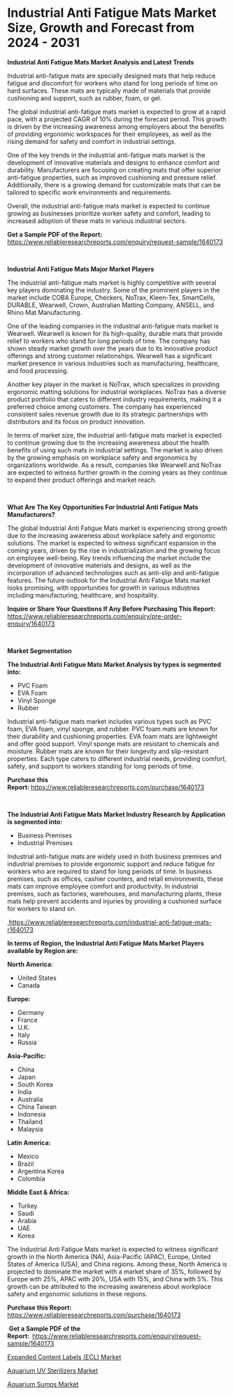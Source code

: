 <p><h1>Industrial Anti Fatigue Mats Market Size, Growth and Forecast from 2024 - 2031</h1></p><p><strong>Industrial Anti Fatigue Mats Market Analysis and Latest Trends</strong></p>
<p><p>Industrial anti-fatigue mats are specially designed mats that help reduce fatigue and discomfort for workers who stand for long periods of time on hard surfaces. These mats are typically made of materials that provide cushioning and support, such as rubber, foam, or gel.</p><p>The global industrial anti-fatigue mats market is expected to grow at a rapid pace, with a projected CAGR of 10% during the forecast period. This growth is driven by the increasing awareness among employers about the benefits of providing ergonomic workspaces for their employees, as well as the rising demand for safety and comfort in industrial settings.</p><p>One of the key trends in the industrial anti-fatigue mats market is the development of innovative materials and designs to enhance comfort and durability. Manufacturers are focusing on creating mats that offer superior anti-fatigue properties, such as improved cushioning and pressure relief. Additionally, there is a growing demand for customizable mats that can be tailored to specific work environments and requirements.</p><p>Overall, the industrial anti-fatigue mats market is expected to continue growing as businesses prioritize worker safety and comfort, leading to increased adoption of these mats in various industrial sectors.</p></p>
<p><strong>Get a Sample PDF of the Report:&nbsp;</strong> <a href="https://www.reliableresearchreports.com/enquiry/request-sample/1640173">https://www.reliableresearchreports.com/enquiry/request-sample/1640173</a></p>
<p>&nbsp;</p>
<p><strong>Industrial Anti Fatigue Mats Major Market Players</strong></p>
<p><p>The industrial anti-fatigue mats market is highly competitive with several key players dominating the industry. Some of the prominent players in the market include COBA Europe, Checkers, NoTrax, Kleen-Tex, SmartCells, DURABLE, Wearwell, Crown, Australian Matting Company, ANSELL, and Rhino Mat Manufacturing.</p><p>One of the leading companies in the industrial anti-fatigue mats market is Wearwell. Wearwell is known for its high-quality, durable mats that provide relief to workers who stand for long periods of time. The company has shown steady market growth over the years due to its innovative product offerings and strong customer relationships. Wearwell has a significant market presence in various industries such as manufacturing, healthcare, and food processing.</p><p>Another key player in the market is NoTrax, which specializes in providing ergonomic matting solutions for industrial workplaces. NoTrax has a diverse product portfolio that caters to different industry requirements, making it a preferred choice among customers. The company has experienced consistent sales revenue growth due to its strategic partnerships with distributors and its focus on product innovation.</p><p>In terms of market size, the industrial anti-fatigue mats market is expected to continue growing due to the increasing awareness about the health benefits of using such mats in industrial settings. The market is also driven by the growing emphasis on workplace safety and ergonomics by organizations worldwide. As a result, companies like Wearwell and NoTrax are expected to witness further growth in the coming years as they continue to expand their product offerings and market reach.</p></p>
<p>&nbsp;</p>
<p><strong>What Are The Key Opportunities For Industrial Anti Fatigue Mats Manufacturers?</strong></p>
<p><p>The global Industrial Anti Fatigue Mats market is experiencing strong growth due to the increasing awareness about workplace safety and ergonomic solutions. The market is expected to witness significant expansion in the coming years, driven by the rise in industrialization and the growing focus on employee well-being. Key trends influencing the market include the development of innovative materials and designs, as well as the incorporation of advanced technologies such as anti-slip and anti-fatigue features. The future outlook for the Industrial Anti Fatigue Mats market looks promising, with opportunities for growth in various industries including manufacturing, healthcare, and hospitality.</p></p>
<p><strong>Inquire or Share Your Questions If Any Before Purchasing This Report:</strong> <a href="https://www.reliableresearchreports.com/enquiry/pre-order-enquiry/1640173">https://www.reliableresearchreports.com/enquiry/pre-order-enquiry/1640173</a></p>
<p>&nbsp;</p>
<p><strong>Market Segmentation</strong></p>
<p><strong>The Industrial Anti Fatigue Mats Market Analysis by types is segmented into:</strong></p>
<p><ul><li>PVC Foam</li><li>EVA Foam</li><li>Vinyl Sponge</li><li>Rubber</li></ul></p>
<p><p>Industrial anti-fatigue mats market includes various types such as PVC foam, EVA foam, vinyl sponge, and rubber. PVC foam mats are known for their durability and cushioning properties. EVA foam mats are lightweight and offer good support. Vinyl sponge mats are resistant to chemicals and moisture. Rubber mats are known for their longevity and slip-resistant properties. Each type caters to different industrial needs, providing comfort, safety, and support to workers standing for long periods of time.</p></p>
<p><strong>Purchase this Report:&nbsp;</strong><a href="https://www.reliableresearchreports.com/purchase/1640173">https://www.reliableresearchreports.com/purchase/1640173</a></p>
<p>&nbsp;</p>
<p><strong>The Industrial Anti Fatigue Mats Market Industry Research by Application is segmented into:</strong></p>
<p><ul><li>Business Premises</li><li>Industrial Premises</li></ul></p>
<p><p>Industrial anti-fatigue mats are widely used in both business premises and industrial premises to provide ergonomic support and reduce fatigue for workers who are required to stand for long periods of time. In business premises, such as offices, cashier counters, and retail environments, these mats can improve employee comfort and productivity. In industrial premises, such as factories, warehouses, and manufacturing plants, these mats help prevent accidents and injuries by providing a cushioned surface for workers to stand on.</p></p>
<p><a href="https://www.reliableresearchreports.com/industrial-anti-fatigue-mats-r1640173">&nbsp;https://www.reliableresearchreports.com/industrial-anti-fatigue-mats-r1640173</a></p>
<p><strong>In terms of Region, the Industrial Anti Fatigue Mats Market Players available by Region are:</strong></p>
<p>
    <p> <strong> North America: </strong>
        <ul>
            <li>United States</li>
            <li>Canada</li>
        </ul>
        </p> 
    <p> <strong> Europe: </strong>
        <ul>
            <li>Germany</li>
            <li>France</li>
            <li>U.K.</li>
            <li>Italy</li>
            <li>Russia</li>
        </ul>
        </p> 
    <p> <strong> Asia-Pacific: </strong>
        <ul>
            <li>China</li>
            <li>Japan</li>
            <li>South Korea</li>
            <li>India</li>
            <li>Australia</li>
            <li>China Taiwan</li>
            <li>Indonesia</li>
            <li>Thailand</li>
            <li>Malaysia</li>
        </ul>
        </p> 
    <p> <strong> Latin America: </strong>
        <ul>
            <li>Mexico</li>
            <li>Brazil</li>
            <li>Argentina Korea</li>
            <li>Colombia</li>
        </ul>
        </p> 
    <p> <strong> Middle East & Africa: </strong>
        <ul>
            <li>Turkey</li>
            <li>Saudi</li>
            <li>Arabia</li>
            <li>UAE</li>
            <li>Korea</li>
        </ul>
    </p>
    </p>
<p><p>The Industrial Anti Fatigue Mats market is expected to witness significant growth in the North America (NA), Asia-Pacific (APAC), Europe, United States of America (USA), and China regions. Among these, North America is projected to dominate the market with a market share of 35%, followed by Europe with 25%, APAC with 20%, USA with 15%, and China with 5%. This growth can be attributed to the increasing awareness about workplace safety and ergonomic solutions in these regions.</p></p>
<p><strong>Purchase this Report: </strong><a href="https://www.reliableresearchreports.com/purchase/1640173">https://www.reliableresearchreports.com/purchase/1640173</a></p>
<p>&nbsp;<strong>Get a Sample PDF of the Report:&nbsp;&nbsp;</strong><a href="https://www.reliableresearchreports.com/enquiry/request-sample/1640173">https://www.reliableresearchreports.com/enquiry/request-sample/1640173</a></p>
<p><strong></strong></p>
<p><p><a href="https://issuu.com/reportprime-2/docs/expanded-content-labels-ecl-market-size-2030.pptx">Expanded Content Labels (ECL) Market</a></p><p><a href="https://github.com/kufem1/Market-Research-Report-List-2/blob/main/aquarium-uv-sterilizers-market.md">Aquarium UV Sterilizers Market</a></p><p><a href="https://github.com/kosella/Market-Research-Report-List-3/blob/main/aquarium-sumps-market.md">Aquarium Sumps Market</a></p></p>